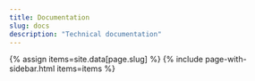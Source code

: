 ```yaml
---
title: Documentation
slug: docs
description: "Technical documentation"
---
```

{% assign items=site.data[page.slug] %}
{% include page-with-sidebar.html items=items %}
